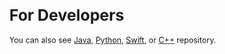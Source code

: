 For Developers
============
You can also see [Java](https://github.com/starlangsoftware/Corpus), [Python](https://github.com/starlangsoftware/Corpus-Py), [Swift](https://github.com/starlangsoftware/Corpus-Swift), or [C++](https://github.com/starlangsoftware/Corpus-CPP) repository.
